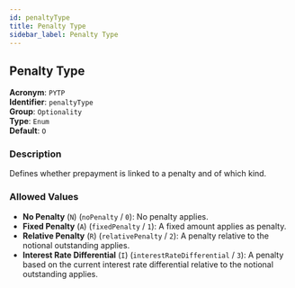 ```yaml
---
id: penaltyType
title: Penalty Type
sidebar_label: Penalty Type
---
```


## Penalty Type

**Acronym**: `PYTP`  
**Identifier**: `penaltyType`  
**Group**: `Optionality`  
**Type**: `Enum`  
**Default**: `O`  

### Description
Defines whether prepayment is linked to a penalty and of which kind.

### Allowed Values
- **No Penalty** (`N`) (`noPenalty` / `0`): No penalty applies.
- **Fixed Penalty** (`A`) (`fixedPenalty` / `1`): A fixed amount applies as penalty.
- **Relative Penalty** (`R`) (`relativePenalty` / `2`): A penalty relative to the notional outstanding applies.
- **Interest Rate Differential** (`I`) (`interestRateDifferential` / `3`): A penalty based on the current interest rate differential relative to the notional outstanding applies.
